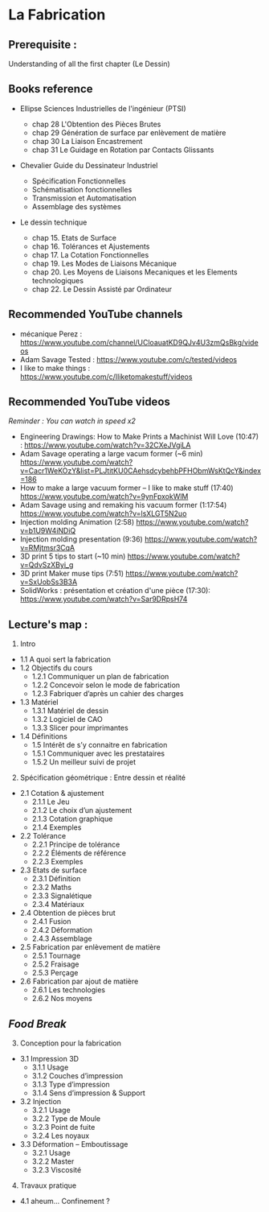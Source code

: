 # La Fabrication

## Prerequisite :

Understanding of all the first chapter (Le Dessin)

## Books reference

* Ellipse Sciences Industrielles de l'ingénieur (PTSI)
  * chap 28 L'Obtention des Pièces Brutes
  * chap 29 Génération de surface par enlèvement de matière
  * chap 30 La Liaison Encastrement
  * chap 31 Le Guidage en Rotation par Contacts Glissants

* Chevalier Guide du Dessinateur Industriel
  * Spécification Fonctionnelles
  * Schématisation fonctionnelles
  * Transmission et Automatisation
  * Assemblage des systèmes

* Le dessin technique
  * chap 15. Etats de Surface
  * chap 16. Tolérances et Ajustements
  * chap 17. La Cotation Fonctionnelles
  * chap 19. Les Modes de Liaisons Mécanique
  * chap 20. Les Moyens de Liaisons Mecaniques et les Elements technologiques
  * chap 22. Le Dessin Assisté par Ordinateur

## Recommended YouTube channels

* mécanique Perez : https://www.youtube.com/channel/UCloauatKD9QJv4U3zmQsBkg/videos
* Adam Savage Tested : https://www.youtube.com/c/tested/videos
* I like to make things : https://www.youtube.com/c/Iliketomakestuff/videos

## Recommended YouTube videos

*Reminder : You can watch in speed x2*

* Engineering Drawings: How to Make Prints a Machinist Will Love (10:47) : https://www.youtube.com/watch?v=32CXeJVgiLA
* Adam Savage operating a large vacum former (~6 min) https://www.youtube.com/watch?v=Cacr1WeKOzY&list=PLJtitKU0CAehsdcybehbPFHObmWsKtQcY&index=186
* How to make a large vacuum former – I like to make stuff (17:40) https://www.youtube.com/watch?v=9ynFpxokWlM
* Adam Savage using and remaking his vacuum former (1:17:54) https://www.youtube.com/watch?v=lsXLGT5N2uo
* Injection molding Animation (2:58) https://www.youtube.com/watch?v=b1U9W4iNDiQ
* Injection molding presentation (9:36) https://www.youtube.com/watch?v=RMjtmsr3CqA
* 3D print 5 tips to start (~10 min) https://www.youtube.com/watch?v=QdvSzXByi_g
* 3D print Maker muse tips (7:51) https://www.youtube.com/watch?v=SxUobSs3B3A
* SolidWorks : présentation et création d'une pièce (17:30): https://www.youtube.com/watch?v=Sar9DRpsH74

## Lecture's map :

1. Intro
  - 1.1 A quoi sert la fabrication
  - 1.2 Objectifs du cours
    - 1.2.1 Communiquer un plan de fabrication
    - 1.2.2 Concevoir selon le mode de fabrication
    - 1.2.3 Fabriquer d’après un cahier des charges
  - 1.3 Matériel
    - 1.3.1 Matériel de dessin
    - 1.3.2 Logiciel de CAO
    - 1.3.3 Slicer pour imprimantes
  - 1.4 Définitions
    - 1.5 Intérêt de s’y connaitre en fabrication
    - 1.5.1 Communiquer avec les prestataires
    - 1.5.2 Un meilleur suivi de projet


2. Spécification géométrique : Entre dessin et réalité
  - 2.1 Cotation & ajustement
    - 2.1.1 Le Jeu
    - 2.1.2 Le choix d’un ajustement
    - 2.1.3 Cotation graphique
    - 2.1.4 Exemples
  - 2.2 Tolérance
    - 2.2.1 Principe de tolérance
    - 2.2.2 Éléments de référence
    - 2.2.3 Exemples
  - 2.3 Etats de surface
    - 2.3.1 Définition
    - 2.3.2 Maths
    - 2.3.3 Signalétique
    - 2.3.4 Matériaux
  - 2.4 Obtention de pièces brut
    - 2.4.1 Fusion
    - 2.4.2 Déformation
    - 2.4.3 Assemblage
  - 2.5 Fabrication par enlèvement de matière
    - 2.5.1 Tournage
    - 2.5.2 Fraisage
    - 2.5.3 Perçage
  - 2.6 Fabrication par ajout de matière
    - 2.6.1 Les technologies
    - 2.6.2 Nos moyens

## *Food Break*

3. Conception pour la fabrication
  - 3.1 Impression 3D
    - 3.1.1 Usage
    - 3.1.2 Couches d’impression
    - 3.1.3 Type d’impression
    - 3.1.4 Sens d’impression & Support
  - 3.2 Injection
    - 3.2.1 Usage
    - 3.2.2 Type de Moule
    - 3.2.3 Point de fuite
    - 3.2.4 Les noyaux
  - 3.3 Déformation – Emboutissage
    - 3.2.1 Usage
    - 3.2.2 Master
    - 3.2.3 Viscosité

4. Travaux pratique
  - 4.1 aheum... Confinement ?
